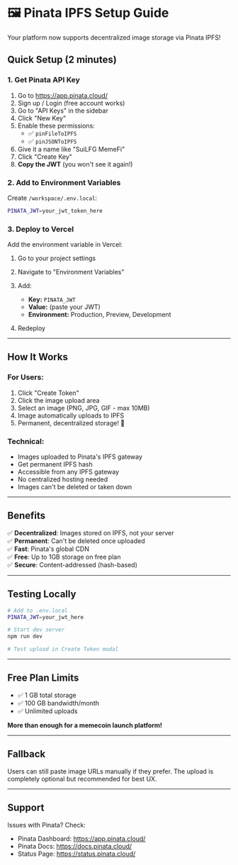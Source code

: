 # 🖼️ Pinata IPFS Setup Guide

Your platform now supports decentralized image storage via Pinata IPFS!

## Quick Setup (2 minutes)

### 1. Get Pinata API Key

1. Go to https://app.pinata.cloud/
2. Sign up / Login (free account works)
3. Go to "API Keys" in the sidebar
4. Click "New Key"
5. Enable these permissions:
   - ✅ `pinFileToIPFS`
   - ✅ `pinJSONToIPFS`
6. Give it a name like "SuiLFG MemeFi"
7. Click "Create Key"
8. **Copy the JWT** (you won't see it again!)

### 2. Add to Environment Variables

Create `/workspace/.env.local`:

```bash
PINATA_JWT=your_jwt_token_here
```

### 3. Deploy to Vercel

Add the environment variable in Vercel:

1. Go to your project settings
2. Navigate to "Environment Variables"
3. Add:
   - **Key:** `PINATA_JWT`
   - **Value:** (paste your JWT)
   - **Environment:** Production, Preview, Development

4. Redeploy

---

## How It Works

### For Users:
1. Click "Create Token"
2. Click the image upload area
3. Select an image (PNG, JPG, GIF - max 10MB)
4. Image automatically uploads to IPFS
5. Permanent, decentralized storage! 🎉

### Technical:
- Images uploaded to Pinata's IPFS gateway
- Get permanent IPFS hash
- Accessible from any IPFS gateway
- No centralized hosting needed
- Images can't be deleted or taken down

---

## Benefits

✅ **Decentralized**: Images stored on IPFS, not your server  
✅ **Permanent**: Can't be deleted once uploaded  
✅ **Fast**: Pinata's global CDN  
✅ **Free**: Up to 1GB storage on free plan  
✅ **Secure**: Content-addressed (hash-based)  

---

## Testing Locally

```bash
# Add to .env.local
PINATA_JWT=your_jwt_here

# Start dev server
npm run dev

# Test upload in Create Token modal
```

---

## Free Plan Limits

- ✅ 1 GB total storage
- ✅ 100 GB bandwidth/month
- ✅ Unlimited uploads

**More than enough for a memecoin launch platform!**

---

## Fallback

Users can still paste image URLs manually if they prefer.
The upload is completely optional but recommended for best UX.

---

## Support

Issues with Pinata? Check:
- Pinata Dashboard: https://app.pinata.cloud/
- Pinata Docs: https://docs.pinata.cloud/
- Status Page: https://status.pinata.cloud/
